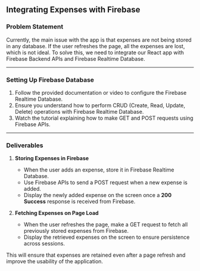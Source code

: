 ## Integrating Expenses with Firebase

### Problem Statement

Currently, the main issue with the app is that expenses are not being stored in any database.
If the user refreshes the page, all the expenses are lost, which is not ideal.
To solve this, we need to integrate our React app with Firebase Backend APIs and Firebase Realtime Database.

---

### Setting Up Firebase Database

1. Follow the provided documentation or video to configure the Firebase Realtime Database.
2. Ensure you understand how to perform CRUD (Create, Read, Update, Delete) operations with Firebase Realtime Database.
3. Watch the tutorial explaining how to make GET and POST requests using Firebase APIs.

---

### Deliverables

1. **Storing Expenses in Firebase**
   - When the user adds an expense, store it in Firebase Realtime Database.
   - Use Firebase APIs to send a POST request when a new expense is added.
   - Display the newly added expense on the screen once a **200 Success** response is received from Firebase.

2. **Fetching Expenses on Page Load**
   - When the user refreshes the page, make a GET request to fetch all previously stored expenses from Firebase.
   - Display the retrieved expenses on the screen to ensure persistence across sessions.

This will ensure that expenses are retained even after a page refresh and improve the usability of the application.
